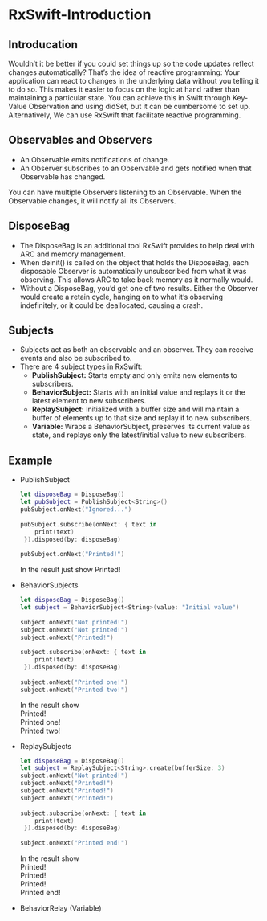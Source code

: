 # RxSwift-Introduction

 ## Introducation
 Wouldn’t it be better if you could set things up so the code updates reflect changes automatically? That’s the idea of reactive programming: Your application can react to changes in the underlying data without you telling it to do so. This makes it easier to focus on the logic at hand rather than maintaining a particular state.
You can achieve this in Swift through Key-Value Observation and using didSet, but it can be cumbersome to set up. Alternatively, We can use RxSwift that facilitate reactive programming.

 ## Observables and Observers
* An Observable emits notifications of change.
* An Observer subscribes to an Observable and gets notified when that Observable has changed.

You can have multiple Observers listening to an Observable. When the Observable changes, it will notify all its Observers.

## DisposeBag
* The DisposeBag is an additional tool RxSwift provides to help deal with ARC and memory management.
* When deinit() is called on the object that holds the DisposeBag, each disposable Observer is automatically unsubscribed from what it was observing. This allows ARC to take back memory as it normally would.
* Without a DisposeBag, you’d get one of two results. Either the Observer would create a retain cycle, hanging on to what it’s observing indefinitely, or it could be deallocated, causing a crash.

## Subjects
* Subjects act as both an observable and an observer. They can receive events and also be subscribed to.
* There are 4 subject types in RxSwift:
  - **PublishSubject:** Starts empty and only emits new elements to subscribers.
  - **BehaviorSubject:** Starts with an initial value and replays it or the latest element to new subscribers.
  - **ReplaySubject:** Initialized with a buffer size and will maintain a buffer of elements up to that size and replay it to new subscribers.
  - **Variable:** Wraps a BehaviorSubject, preserves its current value as state, and replays only the latest/initial value to new subscribers.
  
 ## Example
 * PublishSubject
   ```swift
   let disposeBag = DisposeBag()
   let pubSubject = PublishSubject<String>()
   pubSubject.onNext("Ignored...")
  
   pubSubject.subscribe(onNext: { text in
       print(text)
    }).disposed(by: disposeBag)
    
   pubSubject.onNext("Printed!")
   ```
   In the result just show Printed!
   
 * BehaviorSubjects
   ```swift
   let disposeBag = DisposeBag()
   let subject = BehaviorSubject<String>(value: "Initial value")
  
   subject.onNext("Not printed!")
   subject.onNext("Not printed!")
   subject.onNext("Printed!")
  
   subject.subscribe(onNext: { text in
       print(text)
    }).disposed(by: disposeBag)
  
   subject.onNext("Printed one!")
   subject.onNext("Printed two!")
   ```
   In the result show <br />
   Printed! <br />
   Printed one! <br />
   Printed two!
   
 * ReplaySubjects
   ```swift
   let disposeBag = DisposeBag()
   let subject = ReplaySubject<String>.create(bufferSize: 3)
   subject.onNext("Not printed!")
   subject.onNext("Printed!")
   subject.onNext("Printed!")
   subject.onNext("Printed!")
  
   subject.subscribe(onNext: { text in
       print(text)
    }).disposed(by: disposeBag)
  
   subject.onNext("Printed end!")
   ```  
   In the result show <br />
   Printed! <br />
   Printed! <br />
   Printed! <br />
   Printed end! <br />
   
 * BehaviorRelay (Variable)
   ```swift
     
   ```  
     
